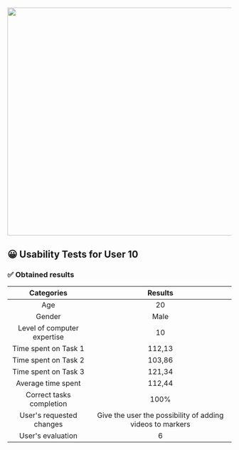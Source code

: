 # <img src="https://user-images.githubusercontent.com/91057639/218590043-d4243147-e5c0-4f7b-8fed-12ed8d290490.png" width="1024" height="512">

## 😀 Usability Tests for User 10

### ✅ Obtained results

|             Categories              |                      Results                      |
|:-----------------------------------:|:-------------------------------------------------:|
|                 Age                 |                        20                         |
|                Gender               |                       Male                        |
|     Level of computer expertise     |                        10                         |
|         Time spent on Task 1        |                      112,13                       |
|         Time spent on Task 2        |                      103,86                       |
|         Time spent on Task 3        |                      121,34                       |
|          Average time spent         |                      112,44                       |
|       Correct tasks completion      |                       100%                        |
|      User's requested changes       | Give the user the possibility of adding videos to markers |
|          User's evaluation          |                        6                          |